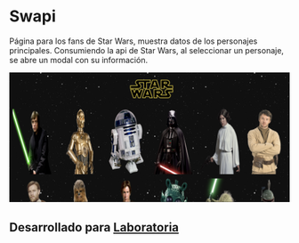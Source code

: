# Swapi

Página para los fans de Star Wars, muestra datos de los personajes principales. Consumiendo la api de Star Wars, al seleccionar un personaje, se abre un modal con su información.

![Swapi](https://raw.githubusercontent.com/arintaosorio/swapi/master/img/swapi.jpg)

## Desarrollado para [Laboratoria](http://www.laboratoria.la/)